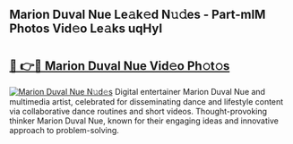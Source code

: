 ## Marion Duval Nue Le𝚊k𝚎d N𝚞𝚍es - Part-mIM Photos Vid𝚎o Le𝚊ks uqHyI

# <h2><a href="http://fb8i8f.evod.top/?m=Marion+Duval+Nue">🔗 👉🔴 Marion Duval Nue Vid𝚎o Ph𝚘t𝚘s</a></h2>

[![Marion Duval Nue N𝚞d𝚎s](https://i.imgur.com/8V9OHl7.gif)](http://fb8i8f.evod.top/?m=Marion+Duval+Nue)
Digital entertainer Marion Duval Nue and multimedia artist, celebrated for disseminating dance and lifestyle content via collaborative dance routines and short videos. Thought-provoking thinker Marion Duval Nue, known for their engaging ideas and innovative approach to problem-solving. 

